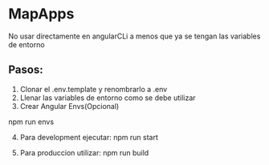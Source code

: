 # MapApps

No usar directamente en angularCLi a menos que ya se tengan las variables de entorno

## Pasos:
1. Clonar el .env.template y renombrarlo a .env
2. Llenar las variables de entorno como se debe utilizar
3. Crear Angular Envs(Opcional)

npm run envs

4. Para development ejecutar:
npm run start

5. Para produccion utilizar:
npm run build
